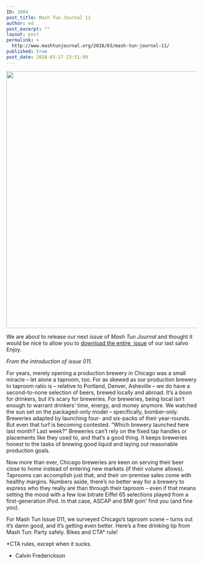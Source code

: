 ```yaml
---
ID: 1004
post_title: Mash Tun Journal 11
author: ed
post_excerpt: ""
layout: post
permalink: >
  http://www.mashtunjournal.org/2018/03/mash-tun-journal-11/
published: true
post_date: 2018-03-27 23:51:09
---
```

<a href="http://www.mashtunjournal.org/2018/03/mash-tun-journal-11/screen-shot-2018-03-27-at-11-42-15-pm/" rel="attachment wp-att-1005"><img class="alignnone size-large wp-image-1005" src="http://www.mashtunjournal.org/wp-content/uploads/2018/03/Screen-Shot-2018-03-27-at-11.42.15-PM-550x677.png" alt="" width="550" height="677" /></a>

We are about to release our next issue of <em>Mash Tun Journal</em> and thought it would be nice to allow you to <a href="https://drive.google.com/file/d/0B9FVFZJ1CVwEeU5VSjNYeWhzczg/view?usp=sharing">download the entire  issue</a> of our last salvo Enjoy.

<em>From the introduction of issue 011.</em>

For years, merely opening a production brewery in Chicago was a small miracle – let alone a taproom, too. For as skewed as our production brewery to taproom ratio is – relative to Portland, Denver, Asheville – we do have a second-to-none selection of beers, brewed locally and abroad. It’s a boon for drinkers, but it’s scary for breweries. For breweries, being local isn’t enough to warrant drinkers’ time, energy, and money anymore. We watched the sun set on the packaged-only model – specifically, bomber-only. Breweries adapted by launching four- and six-packs of their year-rounds. But even that turf is becoming contested. “Which brewery launched here last month? Last week?” Breweries can’t rely on the fixed tap handles or placements like they used to, and that’s a good thing. It keeps breweries honest to the tasks of brewing good liquid and laying out reasonable production goals.

Now more than ever, Chicago breweries are keen on serving their beer close to home instead of entering new markets (if their volume allows). Taprooms can accomplish just that, and their on-premise sales come with healthy margins. Numbers aside, there’s no better way for a brewery to express who they really are than through their taproom – even if that means setting the mood with a few low bitrate Eiffel 65 selections played from a first-generation iPod. In that case, ASCAP and BMI goin’ find you (and fine you).

For Mash Tun Issue 011, we surveyed Chicago’s taproom scene – turns out it’s damn good, and it’s getting even better. Here’s a free drinking tip from Mash Tun: Party safely. Bikes and CTA* rule!

*CTA rules, except when it sucks.

- Calvin Frederickson